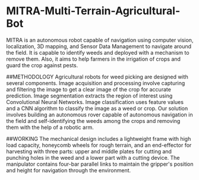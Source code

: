 # MITRA-Multi-Terrain-Agricultural-Bot
MITRA is an autonomous robot capable of navigation using computer vision, localization, 3D mapping, and Sensor Data Management to navigate around the field. It is capable to identify weeds and deployed with a mechanism to remove them. Also, it aims to help farmers in the irrigation of crops and guard the crop against pests.

##METHODOLOGY
Agricultural robots for weed picking are designed with several components. Image acquisition and processing involve capturing and filtering the image to get a clear image of the crop for accurate prediction. Image segmentation extracts the region of interest using Convolutional Neural Networks. Image classification uses feature values and a CNN algorithm to classify the image as a weed or crop. Our solution involves building an autonomous rover capable of autonomous navigation in the field and self-identifying the weeds among the crops and removing them with the help of a robotic arm.

##WORKING
The mechanical design includes a lightweight frame with high load capacity, honeycomb wheels for rough terrain, and an end-effector for harvesting with three parts: upper and middle plates for cutting and punching holes in the weed and a lower part with a cutting device. The manipulator contains four-bar parallel links to maintain the gripper's position and height for navigation through the environment.
